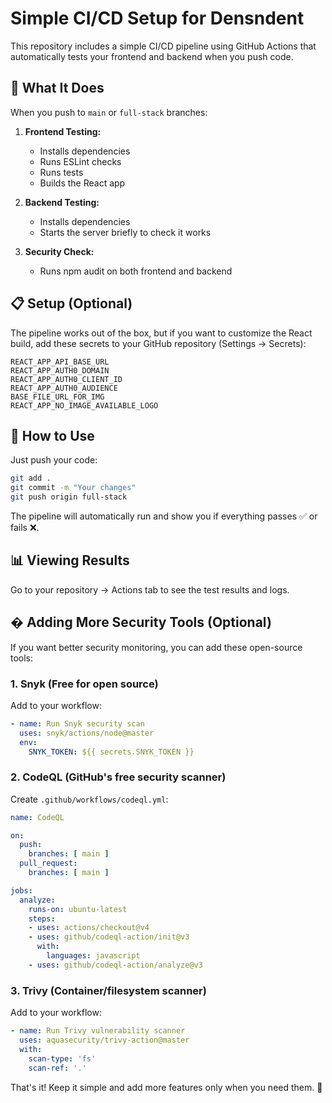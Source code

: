 # Simple CI/CD Setup for Densndent

This repository includes a simple CI/CD pipeline using GitHub Actions that automatically tests your frontend and backend when you push code.

## 🚀 What It Does

When you push to `main` or `full-stack` branches:

1. **Frontend Testing:**
   - Installs dependencies
   - Runs ESLint checks
   - Runs tests
   - Builds the React app

2. **Backend Testing:**
   - Installs dependencies
   - Starts the server briefly to check it works

3. **Security Check:**
   - Runs npm audit on both frontend and backend

## 📋 Setup (Optional)

The pipeline works out of the box, but if you want to customize the React build, add these secrets to your GitHub repository (Settings → Secrets):

```
REACT_APP_API_BASE_URL
REACT_APP_AUTH0_DOMAIN
REACT_APP_AUTH0_CLIENT_ID
REACT_APP_AUTH0_AUDIENCE
BASE_FILE_URL_FOR_IMG
REACT_APP_NO_IMAGE_AVAILABLE_LOGO
```

## 🔧 How to Use

Just push your code:
```bash
git add .
git commit -m "Your changes"
git push origin full-stack
```

The pipeline will automatically run and show you if everything passes ✅ or fails ❌.

## 📊 Viewing Results

Go to your repository → Actions tab to see the test results and logs.

## �️ Adding More Security Tools (Optional)

If you want better security monitoring, you can add these open-source tools:

### 1. **Snyk** (Free for open source)
Add to your workflow:
```yaml
- name: Run Snyk security scan
  uses: snyk/actions/node@master
  env:
    SNYK_TOKEN: ${{ secrets.SNYK_TOKEN }}
```

### 2. **CodeQL** (GitHub's free security scanner)
Create `.github/workflows/codeql.yml`:
```yaml
name: CodeQL

on:
  push:
    branches: [ main ]
  pull_request:
    branches: [ main ]

jobs:
  analyze:
    runs-on: ubuntu-latest
    steps:
    - uses: actions/checkout@v4
    - uses: github/codeql-action/init@v3
      with:
        languages: javascript
    - uses: github/codeql-action/analyze@v3
```

### 3. **Trivy** (Container/filesystem scanner)
Add to your workflow:
```yaml
- name: Run Trivy vulnerability scanner
  uses: aquasecurity/trivy-action@master
  with:
    scan-type: 'fs'
    scan-ref: '.'
```

That's it! Keep it simple and add more features only when you need them. 🎉
